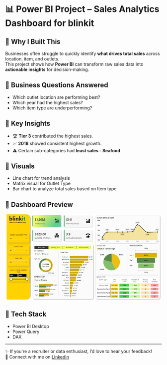 # 📊 Power BI Project – Sales Analytics Dashboard for blinkit

## 🔹 Why I Built This
Businesses often struggle to quickly identify **what drives total sales** across location, item, and outlets.  
This project shows how **Power BI** can transform raw sales data into **actionable insights** for decision-making.  

## 🔹 Business Questions Answered
- Which outlet location are performing best?  
- Which year had the highest sales?  
- Which item type are underperforming?  

## 🔹 Key Insights
- 🏆 **Tier 3** contributed the highest sales.  
- 📈 **2018** showed consistent highest growth.  
- ⚠️ Certain sub-categories had **least sales - Seafood**

## 🔹 Visuals
- Line chart for trend analysis  
- Matrix visual for Outlet Type
- Bar chart to analyze total sales based on Item type 

## 🔹 Dashboard Preview
![Dashboard Screenshot](https://github.com/Divyashree-08996/PowerBi-Report/blob/main/Screenshot%202025-09-10%20183736.png)  

## 🔹 Tech Stack
- Power BI Desktop  
- Power Query  
- DAX  

---

✨ If you're a recruiter or data enthusiast, I’d love to hear your feedback!  
🔗 Connect with me on [LinkedIn](https://www.linkedin.com/in/divyashree-l)  

